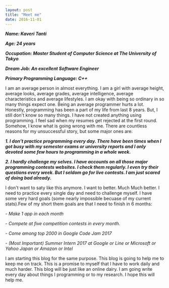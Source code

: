 ```yaml
---
layout: post
title: "Meet me"
date: 2016-11-01
---
```


_**Name: Kaveri Tanti**_

_**Age: 24 years**_

_**Occupation: Master Student of Computer Science at The University of Tokyo**_

_**Dream Job: An excellent Software Engineer**_

_**Primary Programming Language: C++**_

I am an average person in almost everything. I am  a girl with average height, average looks, average grades, average intelligence, average characteristics and average lifestyles. I am okay with being so ordinary in so many things expect one. Being an average programmer hurts a lot. Honestly, programming has been a part of my life from last 8 years. But, I still don't know so many things. I have not created anything using programming. I feel sad when my resumes get rejected at the first round. 
Somehow, I know what is going wrong with me. There are countless reasons for my unsuccessful story, but some major ones are: 

_**1. I don’t practice programming every day. There have been times when I got busy with my semester exams or university        reports and I only devoted some few hours to programming in a whole week.**_

_**2. I hardly challenge my selves. I have accounts  on all those major programming contests websites. I check them regularly.  I even try their questions every week. But I seldom go for live contests. I am just scared of doing bad already.**_
  
I don't want to saty like this anymore. I want to better. Much Much better. I need to practice every single day and need to challenge myself. I have some very hard goals (some nearly impossible becuase of my current stats).Few of my short them goals are that I need to finish in 6 months: 

  _- Make 1 app in each month_
  
  _- Compete at five competition contests in every month._
  
  _- Come among top 2000 in Google Code Jam 2017_
  
  _- (Most Important) Summer Intern 2017 at Google or Line or Microsoft or Yahoo Japan or Amazon or Intel_

I am starting this blog for the same purpose. This blog is going to help me to keep me on track. This is a promise to myself that I have to work daily and much harder. This blog will be just like an online dairy. I am going write every day about things I programming or to my research. I hope this will help me. 

